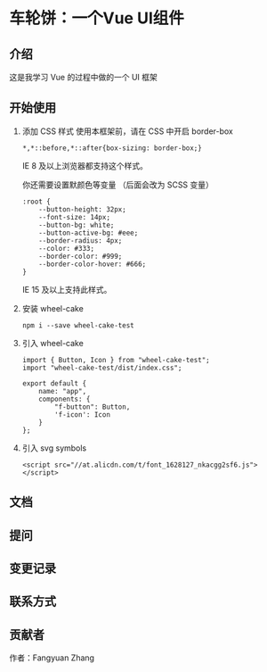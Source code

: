 # 车轮饼：一个Vue UI组件

## 介绍

这是我学习 Vue 的过程中做的一个 UI 框架

## 开始使用

1. 添加 CSS 样式
    使用本框架前，请在 CSS 中开启 border-box
    ```
    *,*::before,*::after{box-sizing: border-box;}
    ```
    IE 8 及以上浏览器都支持这个样式。

    你还需要设置默颜色等变量 （后面会改为 SCSS 变量）

    ```
    :root {
        --button-height: 32px;
        --font-size: 14px;
        --button-bg: white;
        --button-active-bg: #eee;
        --border-radius: 4px;
        --color: #333;
        --border-color: #999;
        --border-color-hover: #666;
    }
    ```
    IE 15 及以上支持此样式。

2. 安装 wheel-cake
    ```
    npm i --save wheel-cake-test
    ```

3. 引入 wheel-cake
    ```
    import { Button, Icon } from "wheel-cake-test";
    import "wheel-cake-test/dist/index.css";

    export default {
        name: "app",
        components: {
            "f-button": Button,
            'f-icon': Icon
        }
    };
    ```
4. 引入 svg symbols
    ```
    <script src="//at.alicdn.com/t/font_1628127_nkacgg2sf6.js"></script>
    ```

## 文档

## 提问

## 变更记录

## 联系方式

## 贡献者

作者：Fangyuan Zhang


